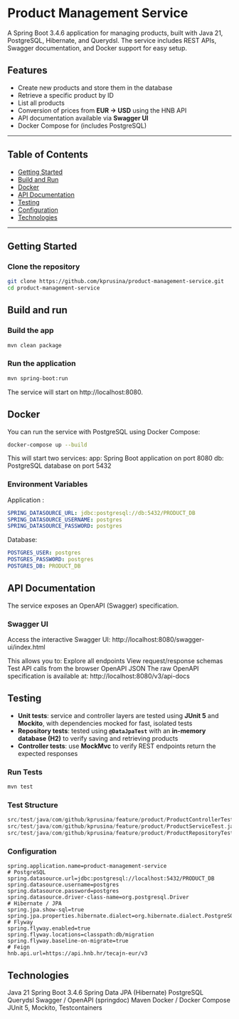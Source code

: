 # Product Management Service

A Spring Boot 3.4.6 application for managing products, built with Java 21, PostgreSQL, Hibernate, and Querydsl. The
service includes REST APIs, Swagger documentation, and Docker support for easy setup.

## Features

- Create new products and store them in the database
- Retrieve a specific product by ID
- List all products
- Conversion of prices from **EUR → USD** using the HNB API
- API documentation available via **Swagger UI**
- Docker Compose for (includes PostgreSQL)

---

## Table of Contents

- [Getting Started](#getting-started)
- [Build and Run](#build-and-run)
- [Docker](#docker)
- [API Documentation](#api-documentation)
- [Testing](#testing)
- [Configuration](#configuration)
- [Technologies](#technologies)

---

## Getting Started

### Clone the repository

```bash
git clone https://github.com/kprusina/product-management-service.git
cd product-management-service
```

## Build and run

### Build the app

```bash
mvn clean package
```

### Run the application

```bash
mvn spring-boot:run
```

The service will start on http://localhost:8080.

## Docker

You can run the service with PostgreSQL using Docker Compose:

```bash
docker-compose up --build
```

This will start two services:
app: Spring Boot application on port 8080
db: PostgreSQL database on port 5432

### Environment Variables

Application :

```yaml
SPRING_DATASOURCE_URL: jdbc:postgresql://db:5432/PRODUCT_DB
SPRING_DATASOURCE_USERNAME: postgres
SPRING_DATASOURCE_PASSWORD: postgres
```

Database:

```yaml
POSTGRES_USER: postgres
POSTGRES_PASSWORD: postgres
POSTGRES_DB: PRODUCT_DB
```

## API Documentation

The service exposes an OpenAPI (Swagger) specification.

### Swagger UI

Access the interactive Swagger UI:
http://localhost:8080/swagger-ui/index.html

This allows you to:
Explore all endpoints
View request/response schemas
Test API calls from the browser
OpenAPI JSON
The raw OpenAPI specification is available at:
http://localhost:8080/v3/api-docs

## Testing

- **Unit tests**: service and controller layers are tested using **JUnit 5** and **Mockito**, with dependencies mocked
  for fast, isolated tests
- **Repository tests**: tested using **`@DataJpaTest`** with an **in-memory database (H2)** to verify saving and
  retrieving products
- **Controller tests**: use **MockMvc** to verify REST endpoints return the expected responses

### Run Tests

```bash
mvn test
```

### Test Structure

```swift
src/test/java/com/github/kprusina/feature/product/ProductControllerTest.java → controller tests using MockMvc
src/test/java/com/github/kprusina/feature/product/ProductServiceTest.java    → service layer unit tests with Mockito
src/test/java/com/github/kprusina/feature/product/ProductRepositoryTest.java → repository tests using @DataJpaTest with H2
```

### Configuration

```properties
spring.application.name=product-management-service
# PostgreSQL
spring.datasource.url=jdbc:postgresql://localhost:5432/PRODUCT_DB
spring.datasource.username=postgres
spring.datasource.password=postgres
spring.datasource.driver-class-name=org.postgresql.Driver
# Hibernate / JPA
spring.jpa.show-sql=true
spring.jpa.properties.hibernate.dialect=org.hibernate.dialect.PostgreSQLDialect
# Flyway
spring.flyway.enabled=true
spring.flyway.locations=classpath:db/migration
spring.flyway.baseline-on-migrate=true
# Feign
hnb.api.url=https://api.hnb.hr/tecajn-eur/v3
```

## Technologies

Java 21
Spring Boot 3.4.6
Spring Data JPA (Hibernate)
PostgreSQL
Querydsl
Swagger / OpenAPI (springdoc)
Maven
Docker / Docker Compose
JUnit 5, Mockito, Testcontainers
